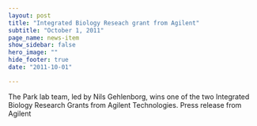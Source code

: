 ```yaml
---
layout: post
title: "Integrated Biology Reseach grant from Agilent"
subtitle: "October 1, 2011"
page_name: news-item
show_sidebar: false
hero_image: ""
hide_footer: true
date: "2011-10-01"

---
```


The Park lab team, led by Nils Gehlenborg, wins one of the two Integrated Biology Research Grants from Agilent Technologies. Press release from Agilent

